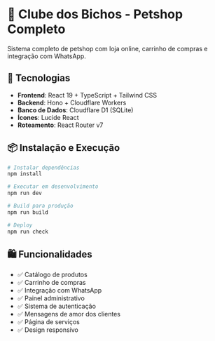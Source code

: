 # 🐾 Clube dos Bichos - Petshop Completo

Sistema completo de petshop com loja online, carrinho de compras e integração com WhatsApp.

## 🚀 Tecnologias

- **Frontend**: React 19 + TypeScript + Tailwind CSS
- **Backend**: Hono + Cloudflare Workers
- **Banco de Dados**: Cloudflare D1 (SQLite)
- **Ícones**: Lucide React
- **Roteamento**: React Router v7

## 📦 Instalação e Execução

```bash
# Instalar dependências
npm install

# Executar em desenvolvimento
npm run dev

# Build para produção
npm run build

# Deploy
npm run check
```

## 🛍️ Funcionalidades

- ✅ Catálogo de produtos
- ✅ Carrinho de compras
- ✅ Integração com WhatsApp
- ✅ Painel administrativo
- ✅ Sistema de autenticação
- ✅ Mensagens de amor dos clientes
- ✅ Página de serviços
- ✅ Design responsivo
